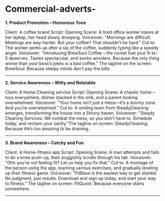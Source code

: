 # Commercial-adverts-



**1. Product Promotion – Humorous Tone**

Client: A coffee brand Script: Opening Scene: A tired office worker stares at her laptop, her head slowly drooping. Voiceover: "Mornings are difficult. Meetings are way harder. But your coffee? That shouldn’t be hard." Cut to: The worker perks up after a sip of the coffee, suddenly typing like a speedy angel. Voiceover: "Introducing BrewSoul Coffee – the rocket fuel your 9-to-5 deserves. Tastes spectacular, and works wonders. Because the only thing worse than your boss’s jokes is a bad coffee." The tagline on the screen: BrewSoul: Because sleepy minds don’t pay the bills.

---

**2. Service Awareness – Witty and Relatable**

Client: A Home Cleaning service Script: Opening Scene: A chaotic home – toys everywhere, dishes stacked in the sink, and a parent looking overwhelmed. Voiceover: "Your home isn’t just a mess—it’s a stormy zone. And you’re overwhelmed." Cut to: A smiling team from SteadyCleaning emerges, transforming the house into a Shinny haven. Voiceover: "Steady Cleaning Services. We combat the mess, so you don’t have to. Schedule today, and reclaim your sanity."The tagline on screen: SteadyCleaning: Because life’s too amazing to be draining.

---

**3. Brand Awareness – Catchy and Fun**

Client: A Home-fitness app Script: Opening Scene: A man attempts and fails to do a knee push-up, then sluggishly scrolls through his tab. Voiceover: "Ohh you're not feeling fit? Let us help you fix that." Cut to: A montage of the person using the app, learning various exercises, and gradually leveling up their fitness game. Voiceover: "FitBase is the easiest way to get started. No judgment, just results. Download and sign up today, and start your way to fitness." The tagline on screen: FitQuest: Because everyone starts somewhere.

---


